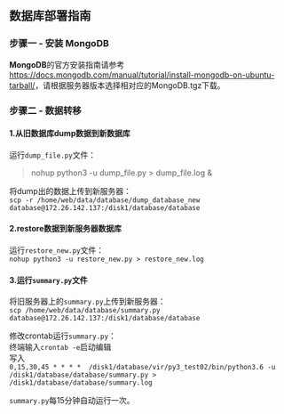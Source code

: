 ## 数据库部署指南

### 步骤一 - 安装 MongoDB

**MongoDB**的官方安装指南请参考<https://docs.mongodb.com/manual/tutorial/install-mongodb-on-ubuntu-tarball/>，请根据服务器版本选择相对应的MongoDB.tgz下载。

### 步骤二 - 数据转移

#### 1.从旧数据库dump数据到新数据库

运行`dump_file.py`文件：<br>
>nohup python3 -u dump_file.py > dump_file.log &

将dump出的数据上传到新服务器：<br>
`scp -r /home/web/data/database/dump_database_new database@172.26.142.137:/disk1/database/database`

#### 2.restore数据到新服务器数据库

运行`restore_new.py`文件：<br>
`nohup python3 -u restore_new.py > restore_new.log`

#### 3.运行`summary.py`文件

将旧服务器上的`summary.py`上传到新服务器：<br>
`scp /home/web/data/database/summary.py database@172.26.142.137:/disk1/database/database`

修改crontab运行`summary.py`：<br>
终端输入`crontab -e`启动编辑<br>
写入<br>
`0,15,30,45 * * * *  /disk1/database/vir/py3_test02/bin/python3.6 -u /disk1/database/database/summary.py > /disk1/database/database/summary.log`<br>

`summary.py`每15分钟自动运行一次。

